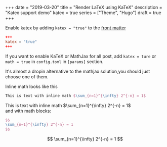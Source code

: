 +++
date = "2019-03-20"
title = "Render LaTeX using KaTeX"
description = "Katex support demo"
katex = true
series = ["Theme", "Hugo"]
draft = true
+++

Enable katex by adding `katex = "true"` to the [front matter](https://gohugo.io/content-management/front-matter/)  

```toml
+++
katex = "true"
+++
```

If you want to enable KaTeX or MathJax for all post, add `katex = ture` or `math = true` in `config.toml` in `[params]` section.

It's almost a dropin alternative to the mathjax solution,you should just choose one of them.  

Inline math looks like this  

```tex
This is text with inline math $\sum_{n=1}^{\infty} 2^{-n} = 1$
```

This is text with inline math $\sum_{n=1}^{\infty} 2^{-n} = 1$  
and with math blocks:  

```tex
$$
\sum_{n=1}^{\infty} 2^{-n} = 1
$$
```

$$
\sum_{n=1}^{\infty} 2^{-n} = 1
$$
